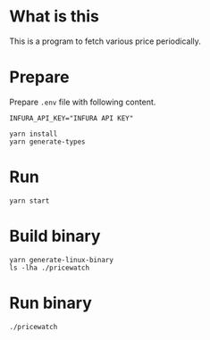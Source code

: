 # What is this

This is a program to fetch various price periodically.

# Prepare

Prepare `.env` file with following content.

```
INFURA_API_KEY="INFURA API KEY"
```

```
yarn install
yarn generate-types
```

# Run

```
yarn start
```

# Build binary

```
yarn generate-linux-binary
ls -lha ./pricewatch
```

# Run binary

```
./pricewatch
```